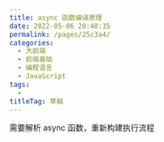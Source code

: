 ```yaml
---
title: async 函数编译原理
date: 2022-05-06 20:40:35
permalink: /pages/25c3a4/
categories: 
  - 大前端
  - 前端基础
  - 编程语言
  - JavaScript
tags: 
  - 
titleTag: 草稿
---
```

需要解析 async 函数，重新构建执行流程

  